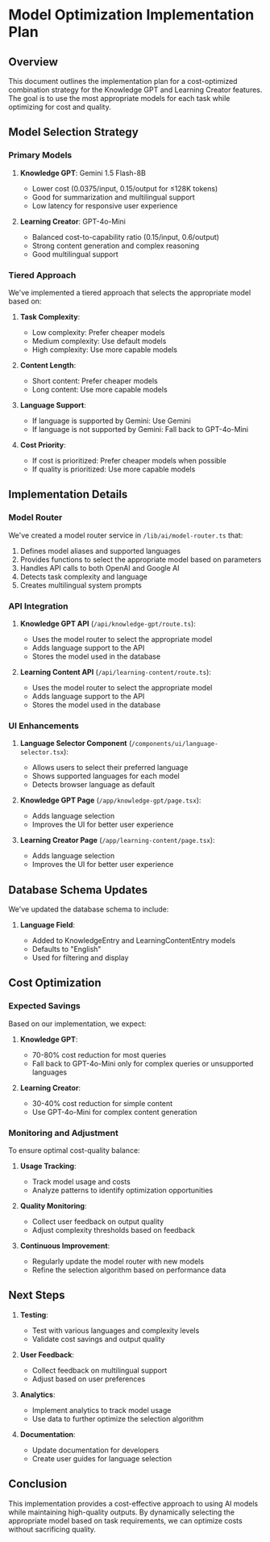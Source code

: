 # Model Optimization Implementation Plan

## Overview

This document outlines the implementation plan for a cost-optimized combination strategy for the Knowledge GPT and Learning Creator features. The goal is to use the most appropriate models for each task while optimizing for cost and quality.

## Model Selection Strategy

### Primary Models

1. **Knowledge GPT**: Gemini 1.5 Flash-8B

   - Lower cost (0.0375/input, 0.15/output for ≤128K tokens)
   - Good for summarization and multilingual support
   - Low latency for responsive user experience

2. **Learning Creator**: GPT-4o-Mini
   - Balanced cost-to-capability ratio (0.15/input, 0.6/output)
   - Strong content generation and complex reasoning
   - Good multilingual support

### Tiered Approach

We've implemented a tiered approach that selects the appropriate model based on:

1. **Task Complexity**:

   - Low complexity: Prefer cheaper models
   - Medium complexity: Use default models
   - High complexity: Use more capable models

2. **Content Length**:

   - Short content: Prefer cheaper models
   - Long content: Use more capable models

3. **Language Support**:

   - If language is supported by Gemini: Use Gemini
   - If language is not supported by Gemini: Fall back to GPT-4o-Mini

4. **Cost Priority**:
   - If cost is prioritized: Prefer cheaper models when possible
   - If quality is prioritized: Use more capable models

## Implementation Details

### Model Router

We've created a model router service in `/lib/ai/model-router.ts` that:

1. Defines model aliases and supported languages
2. Provides functions to select the appropriate model based on parameters
3. Handles API calls to both OpenAI and Google AI
4. Detects task complexity and language
5. Creates multilingual system prompts

### API Integration

1. **Knowledge GPT API** (`/api/knowledge-gpt/route.ts`):

   - Uses the model router to select the appropriate model
   - Adds language support to the API
   - Stores the model used in the database

2. **Learning Content API** (`/api/learning-content/route.ts`):
   - Uses the model router to select the appropriate model
   - Adds language support to the API
   - Stores the model used in the database

### UI Enhancements

1. **Language Selector Component** (`/components/ui/language-selector.tsx`):

   - Allows users to select their preferred language
   - Shows supported languages for each model
   - Detects browser language as default

2. **Knowledge GPT Page** (`/app/knowledge-gpt/page.tsx`):

   - Adds language selection
   - Improves the UI for better user experience

3. **Learning Creator Page** (`/app/learning-content/page.tsx`):
   - Adds language selection
   - Improves the UI for better user experience

## Database Schema Updates

We've updated the database schema to include:

1. **Language Field**:

   - Added to KnowledgeEntry and LearningContentEntry models
   - Defaults to "English"
   - Used for filtering and display

## Cost Optimization

### Expected Savings

Based on our implementation, we expect:

1. **Knowledge GPT**:

   - 70-80% cost reduction for most queries
   - Fall back to GPT-4o-Mini only for complex queries or unsupported languages

2. **Learning Creator**:
   - 30-40% cost reduction for simple content
   - Use GPT-4o-Mini for complex content generation

### Monitoring and Adjustment

To ensure optimal cost-quality balance:

1. **Usage Tracking**:

   - Track model usage and costs
   - Analyze patterns to identify optimization opportunities

2. **Quality Monitoring**:

   - Collect user feedback on output quality
   - Adjust complexity thresholds based on feedback

3. **Continuous Improvement**:
   - Regularly update the model router with new models
   - Refine the selection algorithm based on performance data

## Next Steps

1. **Testing**:

   - Test with various languages and complexity levels
   - Validate cost savings and output quality

2. **User Feedback**:

   - Collect feedback on multilingual support
   - Adjust based on user preferences

3. **Analytics**:

   - Implement analytics to track model usage
   - Use data to further optimize the selection algorithm

4. **Documentation**:
   - Update documentation for developers
   - Create user guides for language selection

## Conclusion

This implementation provides a cost-effective approach to using AI models while maintaining high-quality outputs. By dynamically selecting the appropriate model based on task requirements, we can optimize costs without sacrificing quality.
